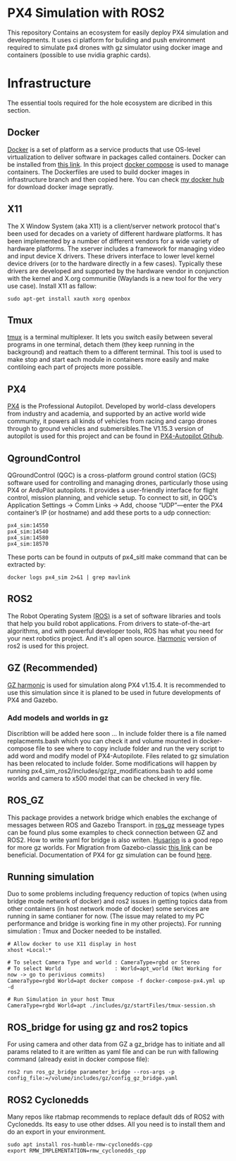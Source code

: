 # PX4 Simulation with ROS2
This repository Contains an ecosystem for easily deploy PX4 simulation and developments.
It uses ci platform for buliding and push environment required to simulate px4 drones with gz simulator using docker image and containers (possible to use nvidia graphic cards).  

# Infrastructure
The essential tools required for the hole ecosystem are dicribed in this section.

## Docker
[Docker](https://docs.docker.com/get-started/docker-overview/) is a set of platform as a service products that use OS-level virtualization to deliver software in packages called containers. Docker can be installed from [this link](https://docs.docker.com/engine/). In this project [docker compose](https://docs.docker.com/compose/) is used to manage containers. The Dockerfiles are used to build docker images in infrastructure branch and then copied here. You can check [my docker hub](https://hub.docker.com/r/alienkh/px4_sim) for download docker image sepratly. 

## X11
The X Window System (aka X11) is a client/server network protocol that's been used for decades on a variety of different hardware platforms. It has been implemented by a number of different vendors for a wide variety of hardware platforms. The xserver includes a framework for managing video and input device X drivers. These drivers interface to lower level kernel device drivers (or to the hardware directly in a few cases). Typically these drivers are developed and supported by the hardware vendor in conjunction with the kernel and X.org communitie (Waylands is a new tool for the very use case). Install X11 as fallow:
```
sudo apt-get install xauth xorg openbox
```
## Tmux
[tmux](https://github.com/tmux/tmux/wiki) is a terminal multiplexer. It lets you switch easily between several programs in one terminal, detach them (they keep running in the background) and reattach them to a different terminal. This tool is used to make stop and start each module in containers more easily and make contiloing each part of projects more possible. 

## PX4
[PX4](https://docs.px4.io/v1.15/en/) is the Professional Autopilot. Developed by world-class developers from industry and academia, and supported by an active world wide community, it powers all kinds of vehicles from racing and cargo drones through to ground vehicles and submersibles.The V1.15.3 version of autopilot is used for this project and can be found in [PX4-Autopilot Gtihub](https://github.com/PX4/PX4-Autopilot/tree/v1.15.4).

## QgroundControl
QGroundControl (QGC) is a cross-platform ground control station (GCS) software used for controlling and managing drones, particularly those using PX4 or ArduPilot autopilots. It provides a user-friendly interface for flight control, mission planning, and vehicle setup. To connect to sitl, in QGC’s Application Settings → Comm Links → Add, choose “UDP”—enter the PX4 container’s IP (or hostname) and add these ports to a udp connection:
```
px4_sim:14550
px4_sim:14540
px4_sim:14580
px4_sim:18570
```
These ports can be found in outputs of px4_sitl make command that can be extracted by:
```
docker logs px4_sim 2>&1 | grep mavlink
```

## ROS2
The Robot Operating System [(ROS)](https://www.ros.org/) is a set of software libraries and tools that help you build robot applications. From drivers to state-of-the-art algorithms, and with powerful developer tools, ROS has what you need for your next robotics project. And it's all open source. [Harmonic](https://docs.ros.org/en/humble/index.html) version of ros2 is used for this project.

##  GZ (Recommended)
[GZ harmonic](https://gazebosim.org/docs/harmonic/getstarted/) is used for simulation along PX4 v1.15.4. It is recommended to use this simulation since it is planed to be used in future developments of PX4 and Gazebo.

### Add models and worlds in gz 
Discribtion will be added here soon ...
In include folder there is a file named replacments.bash which you can check it and volume mounted in docker-compose file to see where to copy include folder and run the very script to add word and modify model of PX4-Autopilote.
Files related to gz simulation has been relocated to include folder. Some modifications will happen by running px4_sim_ros2/includes/gz/gz_modifications.bash to add some worlds and camera to x500 model that can be checked in very file. 

## ROS_GZ
This package provides a network bridge which enables the exchange of messages between ROS and Gazebo Transport. in [ros_gz](https://github.com/gazebosim/ros_gz/tree/ros2/ros_gz_bridge) messeage types can be found plus some examples to check connection between GZ and ROS2. How to write yaml for bridge is also writen. [Husarion](https://github.com/husarion/husarion_gz_worlds) is a good repo for more gz worlds. For Migration from Gazebo-classic [this link](https://gazebosim.org/docs/harmonic/migrating_gazebo_classic_ros2_packages/) can be beneficial. Documentation of PX4 for gz simulation can be found [here](https://docs.px4.io/main/en/sim_gazebo_gz/#specify-world).

## Running simulation
Duo to some problems including frequency reduction of topics (when using bridge mode network of docker) and ros2 issues in getting topics data from other containers (in host network mode of docker) some services are running in same contianer for now. (The issue may related to my PC performance and bridge is working fine in my other projects).
For running simulation : 
Tmux and Docker needed to be installed. 
```
# Allow docker to use X11 display in host
xhost +Local:*

# To select Camera Type and world : CameraType=rgbd or Stereo
# To select World                 : World=apt_world (Not Working for now -> go to perivious commits)
CameraType=rgbd World=apt docker compose -f docker-compose-px4.yml up -d

# Run Simulation in your host Tmux
CameraType=rgbd World=apt ./includes/gz/startFiles/tmux-session.sh
```
## ROS_bridge for using gz and ros2 topics
For using camera and other data from GZ a gz_bridge has to initiate and all params related to it are written as yaml file and can be run with fallowing command (already exist in docker compose file):
```
ros2 run ros_gz_bridge parameter_bridge --ros-args -p config_file:=/volume/includes/gz/config_gz_bridge.yaml
```
## ROS2 Cyclonedds
Many repos like rtabmap recommends to replace default dds of ROS2 with Cyclonedds. Its easy to use other ddses. All you need is to install them and do an export in your environment.
```
sudo apt install ros-humble-rmw-cyclonedds-cpp
export RMW_IMPLEMENTATION=rmw_cyclonedds_cpp
```